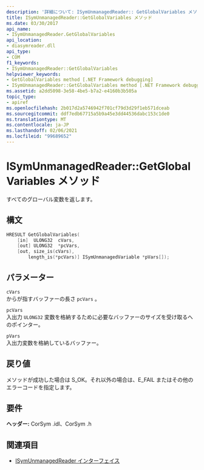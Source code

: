 ```yaml
---
description: '詳細について: ISymUnmanagedReader:: GetGlobalVariables メソッド'
title: ISymUnmanagedReader::GetGlobalVariables メソッド
ms.date: 03/30/2017
api_name:
- ISymUnmanagedReader.GetGlobalVariables
api_location:
- diasymreader.dll
api_type:
- COM
f1_keywords:
- ISymUnmanagedReader::GetGlobalVariables
helpviewer_keywords:
- GetGlobalVariables method [.NET Framework debugging]
- ISymUnmanagedReader::GetGlobalVariables method [.NET Framework debugging]
ms.assetid: a2dd5098-3e58-4be5-b7a2-e4160b3b505a
topic_type:
- apiref
ms.openlocfilehash: 2b017d2a5746942f701cf79d3d29f1eb571dceab
ms.sourcegitcommit: ddf7edb67715a5b9a45e3dd44536dabc153c1de0
ms.translationtype: MT
ms.contentlocale: ja-JP
ms.lasthandoff: 02/06/2021
ms.locfileid: "99689652"
---
```

# <a name="isymunmanagedreadergetglobalvariables-method"></a>ISymUnmanagedReader::GetGlobalVariables メソッド

すべてのグローバル変数を返します。  
  
## <a name="syntax"></a>構文  
  
```cpp  
HRESULT GetGlobalVariables(  
    [in]  ULONG32  cVars,  
    [out] ULONG32  *pcVars,  
    [out, size_is(cVars),  
        length_is(*pcVars)] ISymUnmanagedVariable *pVars[]);  
```  
  
## <a name="parameters"></a>パラメーター  

 `cVars`  
 からが指すバッファーの長さ `pcVars` 。  
  
 `pcVars`  
 入出力 `ULONG32` 変数を格納するために必要なバッファーのサイズを受け取るへのポインター。  
  
 `pVars`  
 入出力変数を格納しているバッファー。  
  
## <a name="return-value"></a>戻り値  

 メソッドが成功した場合は S_OK。それ以外の場合は、E_FAIL またはその他のエラーコードを指定します。  
  
## <a name="requirements"></a>要件  

 **ヘッダー:** CorSym .idl、CorSym .h  
  
## <a name="see-also"></a>関連項目

- [ISymUnmanagedReader インターフェイス](isymunmanagedreader-interface.md)
